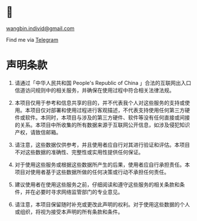 # 📧
wangbin.individ@gmail.com

Find me via <a href="https://t.me/Sillyeel">Telegram</a>
# 声明条款
1. 请通过「中华人民共和国 People's Republic of China 」合法的互联网出入口信道访问规则中的相关服务，并确保在使用过程中符合相关法律法规。

2. 本项目仅用于参考和信息共享的目的，并不代表我个人对这些服务的支持或使用。本项目仅对部署和使用过程进行客观描述，不代表支持使用任何第三方硬件或软件。本同时，本项目与涉及的第三方硬件、软件等没有任何直接或间接的关系。本项目中所收集的所有数据来源于互联网公开信息，如涉及侵犯知识产权，请致信邮箱。

3. 请注意，这些数据仅供参考，并且使用者应自行对其进行验证和评估。本项目不对这些数据的准确性、完整性或实用性提供任何保证。

4. 对于使用这些服务或根据这些数据所产生的后果，使用者应自行承担责任。本项目对使用者基于这些数据所做的任何决策或行动不承担任何责任。

5. 建议使用者在使用这些服务之前，仔细阅读和遵守这些服务的相关条款和条件，并在必要时寻求网络监管部门的专业意见。

6. 请注意，本项目保留随时补充或更改此声明的权利。对于使用这些数据的个人或组织，将视为接受本声明的所有条款和条件。

